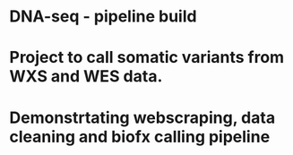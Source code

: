 # DNA-seq - pipeline build
# Project to call somatic variants from WXS and WES data.
# Demonstrtating webscraping, data cleaning and biofx calling pipeline
